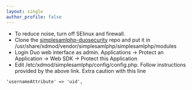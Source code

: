 ```yaml
---
layout: single
author_profile: false
---
```


- To reduce noise, turn off SElinux and firewall.
- Clone the [simplesamlphp-duosecurity](https://github.com/knasty51/simplesamlphp-duosecurity/blob/master/README.md) repo and put it in /usr/share/xdmod/vendor/simplesamlphp/simplesamlphp/modules
- Login Duo web interface as admin. Applications -> Protect an Application -> Web SDK -> Protect this Application
- Edit /etc/xdmod/simplesamlphp/config/config.php. Follow instructions provided by the above link. Extra caution with this line  
~~~  
'usernameAttribute' => 'uid',  
~~~  

